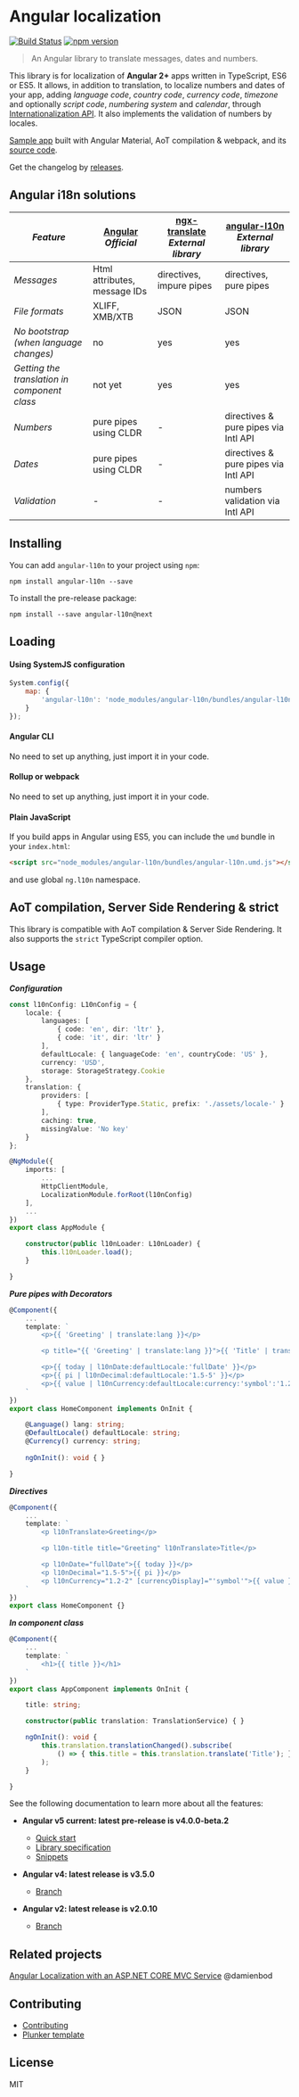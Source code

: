 # Angular localization
[![Build Status](https://travis-ci.org/robisim74/angular-l10n.svg?branch=master)](https://travis-ci.org/robisim74/angular-l10n) [![npm version](https://badge.fury.io/js/angular-l10n.svg)](https://badge.fury.io/js/angular-l10n)
> An Angular library to translate messages, dates and numbers.

This library is for localization of **Angular 2+** apps written in TypeScript, ES6 or ES5. 
It allows, in addition to translation, to localize numbers and dates of your app, adding _language code_, _country code_, _currency code_, _timezone_ and optionally _script code_, _numbering system_ and _calendar_, through [Internationalization API](https://developer.mozilla.org/en-US/docs/Web/JavaScript/Reference/Global_Objects/Intl). It also implements the validation of numbers by locales.

[Sample app](http://robisim74.github.io/angular-l10n-sample) built with Angular Material, AoT compilation & webpack, and its [source code](https://github.com/robisim74/angular-l10n-sample).

Get the changelog by [releases](https://github.com/robisim74/angular-l10n/releases).

## Angular i18n solutions
| _Feature_ | [Angular](https://angular.io/guide/i18n) _Official_ | [ngx-translate](https://github.com/ngx-translate/core) _External library_ | [angular-l10n](https://github.com/robisim74/angular-l10n/blob/master/doc/spec.md) _External library_ |
| --------- | ------------------------------------------------------------------------ | --------------------------------------------------------------------------- | ---------------------------------------------------------------------------------------------------- |
_Messages_ | Html attributes, message IDs | directives, impure pipes | directives, pure pipes
_File formats_ | XLIFF, XMB/XTB | JSON | JSON
_No bootstrap (when language changes)_ | no | yes | yes
_Getting the translation in component class_ | not yet | yes | yes
_Numbers_ | pure pipes using CLDR | - | directives & pure pipes via Intl API
_Dates_ | pure pipes using CLDR | - | directives & pure pipes via Intl API
_Validation_ | - | - | numbers validation via Intl API

## Installing
You can add `angular-l10n` to your project using `npm`:
```Shell
npm install angular-l10n --save 
```
To install the pre-release package:
```Shell
npm install --save angular-l10n@next
```

## Loading
#### Using SystemJS configuration
```JavaScript
System.config({
    map: {
        'angular-l10n': 'node_modules/angular-l10n/bundles/angular-l10n.umd.js'
    }
});
```
#### Angular CLI
No need to set up anything, just import it in your code.
#### Rollup or webpack
No need to set up anything, just import it in your code.
#### Plain JavaScript
If you build apps in Angular using ES5, you can include the `umd` bundle in your `index.html`:
```Html
<script src="node_modules/angular-l10n/bundles/angular-l10n.umd.js"></script>
```
and use global `ng.l10n` namespace.

## AoT compilation, Server Side Rendering & strict
This library is compatible with AoT compilation & Server Side Rendering. It also supports the `strict` TypeScript compiler option.

## Usage
**_Configuration_**
```TypeScript
const l10nConfig: L10nConfig = {
    locale: {
        languages: [
            { code: 'en', dir: 'ltr' },
            { code: 'it', dir: 'ltr' }
        ],
        defaultLocale: { languageCode: 'en', countryCode: 'US' },
        currency: 'USD',
        storage: StorageStrategy.Cookie
    },
    translation: {
        providers: [
            { type: ProviderType.Static, prefix: './assets/locale-' }
        ],
        caching: true,
        missingValue: 'No key'
    }
};

@NgModule({
    imports: [
        ...
        HttpClientModule,
        LocalizationModule.forRoot(l10nConfig)
    ],
    ...
})
export class AppModule {

    constructor(public l10nLoader: L10nLoader) {
        this.l10nLoader.load();
    }

}
```
**_Pure pipes with Decorators_**
```TypeScript
@Component({
    ...
    template: `
        <p>{{ 'Greeting' | translate:lang }}</p>

        <p title="{{ 'Greeting' | translate:lang }}">{{ 'Title' | translate:lang }}</p>

        <p>{{ today | l10nDate:defaultLocale:'fullDate' }}</p>  
        <p>{{ pi | l10nDecimal:defaultLocale:'1.5-5' }}</p>
        <p>{{ value | l10nCurrency:defaultLocale:currency:'symbol':'1.2-2' }}</p>
    `
})
export class HomeComponent implements OnInit {

    @Language() lang: string;
    @DefaultLocale() defaultLocale: string;
    @Currency() currency: string;
    
    ngOnInit(): void { }

}
```
**_Directives_**
```TypeScript
@Component({
    ...
    template: `
        <p l10nTranslate>Greeting</p>

        <p l10n-title title="Greeting" l10nTranslate>Title</p>

        <p l10nDate="fullDate">{{ today }}</p>    
        <p l10nDecimal="1.5-5">{{ pi }}</p>
        <p l10nCurrency="1.2-2" [currencyDisplay]="'symbol'">{{ value }}</p>
    `
})
export class HomeComponent {}
```
**_In component class_**
```TypeScript
@Component({
    ...
    template: `
        <h1>{{ title }}</h1>
    `
})
export class AppComponent implements OnInit {

    title: string;

    constructor(public translation: TranslationService) { }

    ngOnInit(): void {
        this.translation.translationChanged().subscribe(
            () => { this.title = this.translation.translate('Title'); }
        );
    }

}
```
See the following documentation to learn more about all the features:

- **Angular v5 current: latest pre-release is v4.0.0-beta.2**
    - [Quick start](https://github.com/robisim74/angular-l10n/blob/master/doc/quick-start.md)
    - [Library specification](https://github.com/robisim74/angular-l10n/blob/master/doc/spec.md)
    - [Snippets](https://github.com/robisim74/angular-l10n/wiki/Snippets)

- **Angular v4: latest release is v3.5.0**
    - [Branch](https://github.com/robisim74/angular-l10n/tree/angular_v4)

- **Angular v2: latest release is v2.0.10**
    - [Branch](https://github.com/robisim74/angular-l10n/tree/angular_v2)

## Related projects
[Angular Localization with an ASP.NET CORE MVC Service](https://damienbod.com/2016/04/29/angular-2-localization-with-an-asp-net-core-mvc-service/) @damienbod

## Contributing
- [Contributing](https://github.com/robisim74/angular-l10n/blob/master/CONTRIBUTING.md)
- [Plunker template](http://embed.plnkr.co/UdKFunQFnD3TOkXp2v06/)

## License
MIT
